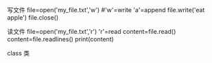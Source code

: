 写文件
file=open('my_file.txt','w') #'w'=write 'a'=append
file.write('eat apple')
file.close()

读文件
file=open('my_file.txt','r') 'r'=read
content=file.read()
content=file.readlines()
print(content)

class 类

